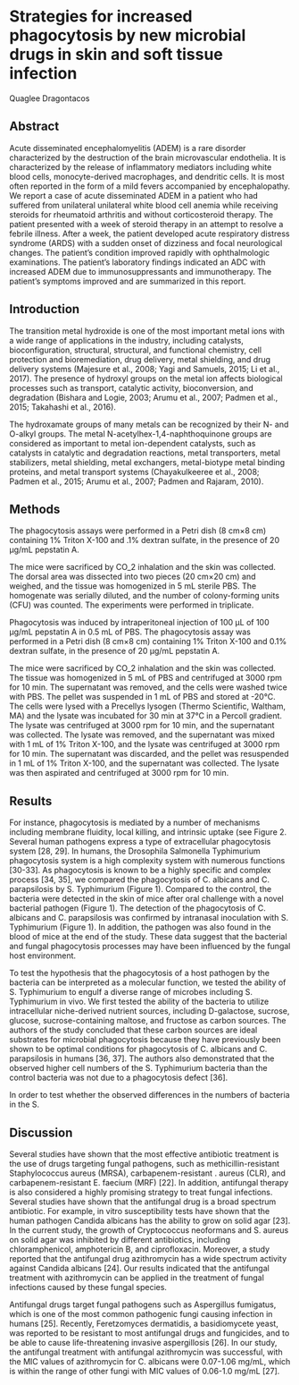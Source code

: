 # Strategies for increased phagocytosis by new microbial drugs in skin and soft tissue infection
Quaglee Dragontacos


## Abstract
Acute disseminated encephalomyelitis (ADEM) is a rare disorder characterized by the destruction of the brain microvascular endothelia. It is characterized by the release of inflammatory mediators including white blood cells, monocyte-derived macrophages, and dendritic cells. It is most often reported in the form of a mild fevers accompanied by encephalopathy. We report a case of acute disseminated ADEM in a patient who had suffered from unilateral unilateral white blood cell anemia while receiving steroids for rheumatoid arthritis and without corticosteroid therapy. The patient presented with a week of steroid therapy in an attempt to resolve a febrile illness. After a week, the patient developed acute respiratory distress syndrome (ARDS) with a sudden onset of dizziness and focal neurological changes. The patient’s condition improved rapidly with ophthalmologic examinations. The patient’s laboratory findings indicated an ADC with increased ADEM due to immunosuppressants and immunotherapy. The patient’s symptoms improved and are summarized in this report.


## Introduction
The transition metal hydroxide is one of the most important metal ions with a wide range of applications in the industry, including catalysts, bioconfiguration, structural, structural, and functional chemistry, cell protection and bioremediation, drug delivery, metal shielding, and drug delivery systems (Majesure et al., 2008; Yagi and Samuels, 2015; Li et al., 2017). The presence of hydroxyl groups on the metal ion affects biological processes such as transport, catalytic activity, bioconversion, and degradation (Bishara and Logie, 2003; Arumu et al., 2007; Padmen et al., 2015; Takahashi et al., 2016).

The hydroxamate groups of many metals can be recognized by their N- and O-alkyl groups. The metal N-acetylhex-1,4-naphthoquinone groups are considered as important to metal ion-dependent catalysts, such as catalysts in catalytic and degradation reactions, metal transporters, metal stabilizers, metal shielding, metal exchangers, metal-biotype metal binding proteins, and metal transport systems (Chayakulkeeree et al., 2008; Padmen et al., 2015; Arumu et al., 2007; Padmen and Rajaram, 2010).


## Methods
The phagocytosis assays were performed in a Petri dish (8 cm×8 cm) containing 1% Triton X-100 and .1% dextran sulfate, in the presence of 20 µg/mL pepstatin A.

The mice were sacrificed by CO_2 inhalation and the skin was collected. The dorsal area was dissected into two pieces (20 cm×20 cm) and weighed, and the tissue was homogenized in 5 mL sterile PBS. The homogenate was serially diluted, and the number of colony-forming units (CFU) was counted. The experiments were performed in triplicate.

Phagocytosis was induced by intraperitoneal injection of 100 µL of 100 µg/mL pepstatin A in 0.5 mL of PBS. The phagocytosis assay was performed in a Petri dish (8 cm×8 cm) containing 1% Triton X-100 and 0.1% dextran sulfate, in the presence of 20 µg/mL pepstatin A.

The mice were sacrificed by CO_2 inhalation and the skin was collected. The tissue was homogenized in 5 mL of PBS and centrifuged at 3000 rpm for 10 min. The supernatant was removed, and the cells were washed twice with PBS. The pellet was suspended in 1 mL of PBS and stored at -20°C. The cells were lysed with a Precellys lysogen (Thermo Scientific, Waltham, MA) and the lysate was incubated for 30 min at 37°C in a Percoll gradient. The lysate was centrifuged at 3000 rpm for 10 min, and the supernatant was collected. The lysate was removed, and the supernatant was mixed with 1 mL of 1% Triton X-100, and the lysate was centrifuged at 3000 rpm for 10 min. The supernatant was discarded, and the pellet was resuspended in 1 mL of 1% Triton X-100, and the supernatant was collected. The lysate was then aspirated and centrifuged at 3000 rpm for 10 min.


## Results
For instance, phagocytosis is mediated by a number of mechanisms including membrane fluidity, local killing, and intrinsic uptake (see Figure 2. Several human pathogens express a type of extracellular phagocytosis system [28, 29]. In humans, the Drosophila Salmonella Typhimurium phagocytosis system is a high complexity system with numerous functions [30-33]. As phagocytosis is known to be a highly specific and complex process [34, 35], we compared the phagocytosis of C. albicans and C. parapsilosis by S. Typhimurium (Figure 1). Compared to the control, the bacteria were detected in the skin of mice after oral challenge with a novel bacterial pathogen (Figure 1). The detection of the phagocytosis of C. albicans and C. parapsilosis was confirmed by intranasal inoculation with S. Typhimurium (Figure 1). In addition, the pathogen was also found in the blood of mice at the end of the study. These data suggest that the bacterial and fungal phagocytosis processes may have been influenced by the fungal host environment.

To test the hypothesis that the phagocytosis of a host pathogen by the bacteria can be interpreted as a molecular function, we tested the ability of S. Typhimurium to engulf a diverse range of microbes including S. Typhimurium in vivo. We first tested the ability of the bacteria to utilize intracellular niche-derived nutrient sources, including D-galactose, sucrose, glucose, sucrose-containing maltose, and fructose as carbon sources. The authors of the study concluded that these carbon sources are ideal substrates for microbial phagocytosis because they have previously been shown to be optimal conditions for phagocytosis of C. albicans and C. parapsilosis in humans [36, 37]. The authors also demonstrated that the observed higher cell numbers of the S. Typhimurium bacteria than the control bacteria was not due to a phagocytosis defect [36].

In order to test whether the observed differences in the numbers of bacteria in the S.


## Discussion
Several studies have shown that the most effective antibiotic treatment is the use of drugs targeting fungal pathogens, such as methicillin-resistant Staphylococcus aureus (MRSA), carbapenem-resistant . aureus (CLR), and carbapenem-resistant E. faecium (MRF) [22]. In addition, antifungal therapy is also considered a highly promising strategy to treat fungal infections. Several studies have shown that the antifungal drug is a broad spectrum antibiotic. For example, in vitro susceptibility tests have shown that the human pathogen Candida albicans has the ability to grow on solid agar [23]. In the current study, the growth of Cryptococcus neoformans and S. aureus on solid agar was inhibited by different antibiotics, including chloramphenicol, amphotericin B, and ciprofloxacin. Moreover, a study reported that the antifungal drug azithromycin has a wide spectrum activity against Candida albicans [24]. Our results indicated that the antifungal treatment with azithromycin can be applied in the treatment of fungal infections caused by these fungal species.

Antifungal drugs target fungal pathogens such as Aspergillus fumigatus, which is one of the most common pathogenic fungi causing infection in humans [25]. Recently, Feretzomyces dermatidis, a basidiomycete yeast, was reported to be resistant to most antifungal drugs and fungicides, and to be able to cause life-threatening invasive aspergillosis [26]. In our study, the antifungal treatment with antifungal azithromycin was successful, with the MIC values of azithromycin for C. albicans were 0.07-1.06 mg/mL, which is within the range of other fungi with MIC values of 0.06-1.0 mg/mL [27].
